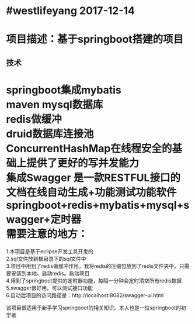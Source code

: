 #westlifeyang 2017-12-14
==
项目描述：基于springboot搭建的项目
===
技术
-

springboot集成mybatis<br>
maven mysql数据库<br>
redis做缓冲<br>
druid数据库连接池<br>
ConcurrentHashMap在线程安全的基础上提供了更好的写并发能力<br>
集成Swagger 是一款RESTFUL接口的文档在线自动生成+功能测试功能软件<br>
springboot+redis+mybatis+mysql+swagger+定时器<br>
需要注意的地方：<br>
==
1.本项目是基于eclipse开发工具开发的<br>
2.sql文件放到根目录下的sql文件中<br>
3.项目中用到了redis做缓冲作用，我将redis的压缩包放到了redis文件夹中。只需要安装到本地。启动redis。启动项目<br>
4.用到了springboot提供的定时器功能，每隔一分钟会定时清空所有redis数据<br>
5.swagger很好用。可以测试接口功能<br>
6.启动后项目的访问路径是：http://localhost:8082/swagger-ui.html<br>

该项目很适用于新手学习springboot的相关知识。本人也是一位springboot的初学者<br>
